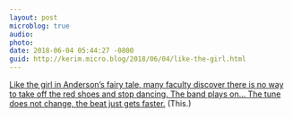 ```yaml
---
layout: post
microblog: true
audio: 
photo: 
date: 2018-06-04 05:44:27 -0800
guid: http://kerim.micro.blog/2018/06/04/like-the-girl.html
---
```

[Like the girl in Anderson’s fairy tale, many faculty discover there is no way to take off the red shoes and stop dancing. The band plays on… The tune does not change, the beat just gets faster.](https://opendistanceteachingandlearning.wordpress.com/2018/06/04/faculty-as-quantified-measured-and-tired-the-lure-of-the-red-shoes/) (This.)
